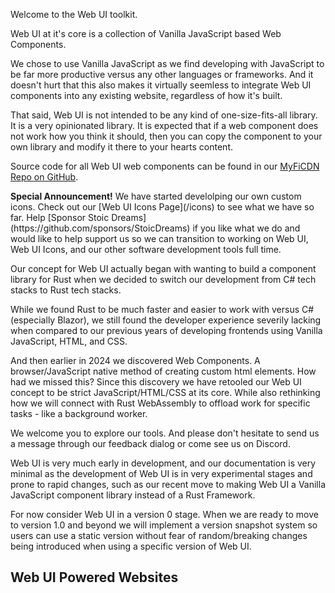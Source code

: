 <webui-data data-page-title="Web UI documentation and demo website" data-page-subtitle=""></webui-data>

<webui-sideimage src="https://cdn.myfi.ws/v/Vecteezy/cartoon-style-cloud-storage-data-processing-message.svg">

Welcome to the Web UI toolkit.

Web UI at it's core is a collection of Vanilla JavaScript based Web Components.

We chose to use Vanilla JavaScript as we find developing with JavaScript to be far more productive versus any other languages or frameworks. And it doesn't hurt that this also makes it virtually seemless to integrate Web UI components into any existing website, regardless of how it's built.

That said, Web UI is not intended to be any kind of one-size-fits-all library. It is a very opinionated library. It is expected that if a web component does not work how you think it should, then you can copy the component to your own library and modify it there to your hearts content.

Source code for all Web UI web components can be found in our [MyFiCDN Repo on GitHub](https://github.com/StoicDreams/MyFiCDN/tree/main/cdn/webui).

</webui-sideimage>

<webui-quote theme="info">
<strong>Special Announcement!</strong> We have started develolping our own custom icons. Check out our [Web UI Icons Page](/icons) to see what we have so far.
</webui-quote>

<webui-quote theme="warning">
Help [Sponsor Stoic Dreams](https://github.com/sponsors/StoicDreams) if you like what we do and would like to help support us so we can transition to working on Web UI, Web UI Icons, and our other software development tools full time.
</webui-quote>

<webui-sideimage reverse src="https://cdn.myfi.ws/v/Vecteezy/online-big-data-courses-illustration-exclusive-design.svg">

Our concept for Web UI actually began with wanting to build a component library for Rust when we decided to switch our development from C# tech stacks to Rust tech stacks.

While we found Rust to be much faster and easier to work with versus C# (especially Blazor), we still found the developer experience severily lacking when compared to our previous years of developing frontends using Vanilla JavaScript, HTML, and CSS.

And then earlier in 2024 we discovered Web Components. A browser/JavaScript native method of creating custom html elements. How had we missed this? Since this discovery we have retooled our Web UI concept to be strict JavaScript/HTML/CSS at its core. While also rethinking how we will connect with Rust WebAssembly to offload work for specific tasks - like a background worker.

</webui-sideimage>

<webui-sideimage src="https://cdn.myfi.ws/v/Vecteezy/filling-completed-not-completed-marking-important-dates-and.svg">

We welcome you to explore our tools. And please don't hesitate to <a data-click="feedback">send us a message through our feedback dialog</a> or come see us on Discord.

Web UI is very much early in development, and our documentation is very minimal as the development of Web UI is in very experimental stages and prone to rapid changes, such as our recent move to making Web UI a Vanilla JavaScript component library instead of a Rust Framework.

For now consider Web UI in a version 0 stage. When we are ready to move to version 1.0 and beyond we will implement a version snapshot system so users can use a static version without fear of random/breaking changes being introduced when using a specific version of Web UI.

</webui-sideimage>

<webui-cards card-width="500" src="/cards/welcome.json"></webui-cards>

## Web UI Powered Websites

<webui-cards card-width="500" elevation="n10" src="/cards/webui-powered-websites.json" theme="tertiary"></webui-cards>
